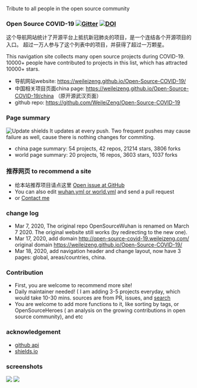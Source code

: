 Tribute to all people in the open source community

### Open Source COVID-19  [![Gitter](https://badges.gitter.im/OpenSourceCOVID-19/community.svg)](https://gitter.im/OpenSourceCOVID-19/community?utm_source=badge&utm_medium=badge&utm_campaign=pr-badge) [![DOI](https://zenodo.org/badge/DOI/10.5281/zenodo.3731437.svg)](https://doi.org/10.5281/zenodo.3731437)

这个导航网站统计了开源平台上抵抗新冠肺炎的项目，是一个连结各个开源项目的入口。
超过一万人参与了这个列表中的项目，并获得了超过一万颗星。

This navigation site collects many open source projects during COVID-19. 10000+ people have contributed to projects in this list, which has attracted 10000+ stars.


* 导航网站website: https://weileizeng.github.io/Open-Source-COVID-19/
* 中国相关项目页面china page: https://weileizeng.github.io/Open-Source-COVID-19/china （原开源武汉页面）
* github repo: https://github.com/WeileiZeng/Open-Source-COVID-19

### Page summary
![Update shields](https://github.com/WeileiZeng/Open-Source-COVID-19/workflows/Update%20shields/badge.svg) It updates at every push. Two frequent pushes may cause failure as well, cause there is nothing changes for commiting.
* china page summary: 54 projects, 42 repos, 21214 stars, 3806 forks
* world page summary: 20 projects, 16 repos, 3603 stars, 1037 forks

### 推荐网页 to recommend a site
* 给本站推荐项目请点这里 [Open issue at GitHub](https://github.com/WeileiZeng/Open-Source-COVID-19/issues/new?assignees=&labels=&template=------site-recommendation.md&title=%E5%BC%80%E6%BA%90%E9%A1%B9%E7%9B%AE%E6%8E%A8%E8%8D%90%3A+%E9%A1%B9%E7%9B%AE%E5%90%8D%E7%A7%B0+or+%28site+recommendation%3A+project+name%29)
* You can also edit [wuhan.yml or world.yml](_data/) and send a pull request
* or [Contact me](https://weileizeng.com/news/1992/06/29/contact/)

### change log
* Mar 7, 2020, The original repo OpenSourceWuhan is renamed on March 7 2020. The original website still works (by redirecting to the new one).
* Mar 17, 2020, add domain http://open-source-covid-19.weileizeng.com/ original domain https://weileizeng.github.io/Open-Source-COVID-19/
* Mar 18, 2020, add navigation header and change layout, now have 3 pages: global, areas/countries, china.

### Contribution
* First, you are welcome to recommend more site!
* Daily maintainer needed! ( I am adding 3-5 projects everyday, which would take 10-30 mins. sources are from PR, issues, and [search](http://open-source-covid-19.weileizeng.com/search)
* You are welcome to add more functions to it, like sorting by tags, or OpenSourceHeroes ( an analysis on the growing contributions in open source community), and etc

### acknowledgement
* [github api](https://developer.github.com/v3/search/#search-users)
* [shields.io](https://shields.io/category/social)


### screenshots
![](https://github.com/WeileiZeng/Open-Source-COVID-19/raw/master/assets/screenshot1.png)
![](https://github.com/WeileiZeng/Open-Source-COVID-19/raw/master/assets/screenshot2.png)

